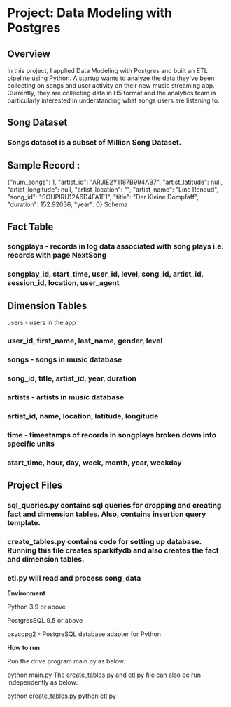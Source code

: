 # Project: Data Modeling with Postgres

## Overview

In this project, I applied Data Modeling with Postgres and built an ETL pipeline using Python. A startup wants to analyze the data they've been collecting on songs and user activity on their new music streaming app. Currently, they are collecting data in H5 format and the analytics team is particularly interested in understanding what songs users are listening to.

## Song Dataset

### Songs dataset is a subset of Million Song Dataset.

## Sample Record :

{"num_songs": 1, "artist_id": "ARJIE2Y1187B994AB7", "artist_latitude": null, "artist_longitude": null, "artist_location": "", "artist_name": "Line Renaud", "song_id": "SOUPIRU12A6D4FA1E1", "title": "Der Kleine Dompfaff", "duration": 152.92036, "year": 0}
Schema

## Fact Table

### songplays - records in log data associated with song plays i.e. records with page NextSong

### songplay_id, start_time, user_id, level, song_id, artist_id, session_id, location, user_agent
## Dimension Tables
users - users in the app

### user_id, first_name, last_name, gender, level
### songs - songs in music database

### song_id, title, artist_id, year, duration
### artists - artists in music database

### artist_id, name, location, latitude, longitude
### time - timestamps of records in songplays broken down into specific units

### start_time, hour, day, week, month, year, weekday

## Project Files
### sql_queries.py contains sql queries for dropping and creating fact and dimension tables. Also, contains insertion query template.

### create_tables.py contains code for setting up database. Running this file creates sparkifydb and also creates the fact and dimension tables.

### etl.py will read and process song_data

**Environment**

Python 3.9 or above

PostgresSQL 9.5 or above

psycopg2 - PostgreSQL database adapter for Python

**How to run**

Run the drive program main.py as below.

python main.py
The create_tables.py and etl.py file can also be run independently as below:

python create_tables.py 
python etl.py 


